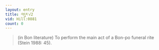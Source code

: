 ```yaml
---
layout: entry
title: འདུར་√2
vid: Hill:0881
count: 0
---
```

> (in Bon literature) To perform the main act of a Bon-po funeral rite (Stein 1988: 45)\.


